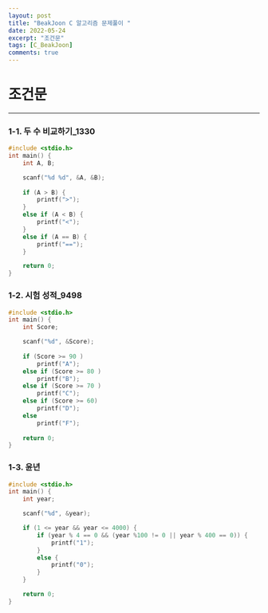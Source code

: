 ```yaml
---
layout: post
title: "BeakJoon C 알고리즘 문제풀이 "
date: 2022-05-24
excerpt: "조건문"
tags: [C_BeakJoon]
comments: true
---
```


# 조건문
------------------------------------------------------------

### 1-1. 두 수 비교하기_1330

~~~c
#include <stdio.h>
int main() {
	int A, B;

	scanf("%d %d", &A, &B);
	
	if (A > B) {
		printf(">");
	}
	else if (A < B) {
		printf("<");
	}
	else if (A == B) {
		printf("==");
	}

	return 0;
}
~~~

### 1-2. 시험 성적_9498

~~~c
#include <stdio.h>
int main() {
	int Score;

	scanf("%d", &Score);
	
	if (Score >= 90 ) 
		printf("A");	
	else if (Score >= 80 ) 
		printf("B");	
	else if (Score >= 70 ) 
		printf("C");	
	else if (Score >= 60) 
		printf("D");
	else
		printf("F");
	
	return 0;
}
~~~

### 1-3. 윤년

~~~c
#include <stdio.h>
int main() {
	int year;

	scanf("%d", &year);

	if (1 <= year && year <= 4000) {
		if (year % 4 == 0 && (year %100 != 0 || year % 400 == 0)) {
			printf("1");
		}
		else {
			printf("0");
		}
	}

	return 0;
}
~~~
